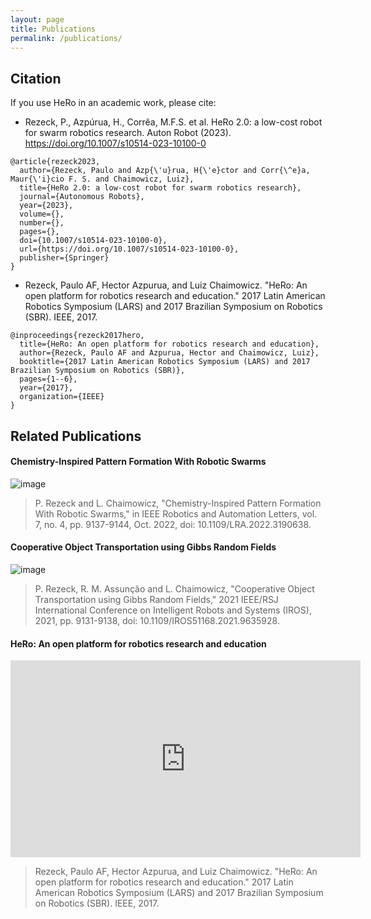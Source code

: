 ```yaml
---
layout: page
title: Publications
permalink: /publications/
---
```


## Citation
If you use HeRo in an academic work, please cite:

- Rezeck, P., Azpúrua, H., Corrêa, M.F.S. et al. HeRo 2.0: a low-cost robot for swarm robotics research. Auton Robot (2023). https://doi.org/10.1007/s10514-023-10100-0
```
@article{rezeck2023,
  author={Rezeck, Paulo and Azp{\'u}rua, H{\'e}ctor and Corr{\^e}a, Maur{\'i}cio F. S. and Chaimowicz, Luiz},
  title={HeRo 2.0: a low-cost robot for swarm robotics research},
  journal={Autonomous Robots},
  year={2023},
  volume={},
  number={},
  pages={},
  doi={10.1007/s10514-023-10100-0},
  url={https://doi.org/10.1007/s10514-023-10100-0},
  publisher={Springer}
}
```

- Rezeck, Paulo AF, Hector Azpurua, and Luiz Chaimowicz. "HeRo: An open platform for robotics research and education." 2017 Latin American Robotics Symposium (LARS) and 2017 Brazilian Symposium on Robotics (SBR). IEEE, 2017.
```
@inproceedings{rezeck2017hero,
  title={HeRo: An open platform for robotics research and education},
  author={Rezeck, Paulo AF and Azpurua, Hector and Chaimowicz, Luiz},
  booktitle={2017 Latin American Robotics Symposium (LARS) and 2017 Brazilian Symposium on Robotics (SBR)},
  pages={1--6},
  year={2017},
  organization={IEEE}
}
```

## Related Publications
#### Chemistry-Inspired Pattern Formation With Robotic Swarms

![image](https://user-images.githubusercontent.com/14208261/188995030-8a860132-6153-4463-a813-420b8d668a0e.png)

> P. Rezeck and L. Chaimowicz, "Chemistry-Inspired Pattern Formation With Robotic Swarms," in IEEE Robotics and Automation Letters, vol. 7, no. 4, pp. 9137-9144, Oct. 2022, doi: 10.1109/LRA.2022.3190638.


#### Cooperative Object Transportation using Gibbs Random Fields
![image](https://user-images.githubusercontent.com/14208261/188995295-05ea5aff-19e4-4d44-b0e3-78d227270f1d.png)

> P. Rezeck, R. M. Assunção and L. Chaimowicz, "Cooperative Object Transportation using Gibbs Random Fields," 2021 IEEE/RSJ International Conference on Intelligent Robots and Systems (IROS), 2021, pp. 9131-9138, doi: 10.1109/IROS51168.2021.9635928.


#### HeRo: An open platform for robotics research and education
<p align="center"><iframe width="560" height="315" src="https://www.youtube.com/embed/foQDcUG9Arg" title="YouTube video player" frameborder="0" allow="accelerometer; autoplay; clipboard-write; encrypted-media; gyroscope; picture-in-picture" allowfullscreen></iframe></p>

> Rezeck, Paulo AF, Hector Azpurua, and Luiz Chaimowicz. "HeRo: An open platform for robotics research and education." 2017 Latin American Robotics Symposium (LARS) and 2017 Brazilian Symposium on Robotics (SBR). IEEE, 2017.
